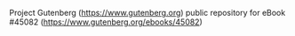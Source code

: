 Project Gutenberg (https://www.gutenberg.org) public repository for eBook #45082 (https://www.gutenberg.org/ebooks/45082)
